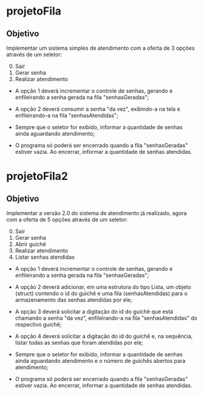 # projetoFila

## Objetivo

Implementar um sistema simples de atendimento com a oferta de 3 opções através de um seletor:

0. Sair
1. Gerar senha
2. Realizar atendimento
   
- A opção 1 deverá incrementar o controle de senhas, gerando e enfileirando a senha gerada na fila "senhasGeradas";

- A opção 2 deverá consumir a senha "da vez", exibindo-a na tela e enfileirando-a na fila "senhasAtendidas";

- Sempre que o seletor for exibido, informar a quantidade de senhas ainda aguardando atendimento;

- O programa só poderá ser encerrado quando a fila "senhasGeradas" estiver vazia. Ao encerrar, informar a quantidade de senhas atendidas.

# projetoFila2

## Objetivo

Implementar a versão 2.0 do sistema de atendimento já realizado, agora com a oferta de 5 opções através de um seletor:

0. Sair
1. Gerar senha
2. Abrir guichê
3. Realizar atendimento
4. Listar senhas atendidas

- A opção 1 deverá incrementar o controle de senhas, gerando e enfileirando a senha gerada na fila "senhasGeradas";

- A opção 2 deverá adicionar, em uma estrutura do tipo Lista, um objeto (struct) contendo o id do guichê e uma fila (senhasAtendidas) para o armazenamento das senhas atendidas por ele;

- A opção 3 deverá solicitar a digitação do id do guichê que está chamando a senha "da vez", enfileirando-a na fila "senhasAtendidas" do respectivo guichê;

- A opção 4 deverá solicitar a digitação do id do guichê e, na sequência, listar todas as senhas que foram atendidas por ele;

- Sempre que o seletor for exibido, informar a quantidade de senhas ainda aguardando atendimento e o número de guichês abertos para atendimento;

- O programa só poderá ser encerrado quando a fila "senhasGeradas" estiver vazia. Ao encerrar, informar a quantidade de senhas atendidas.
